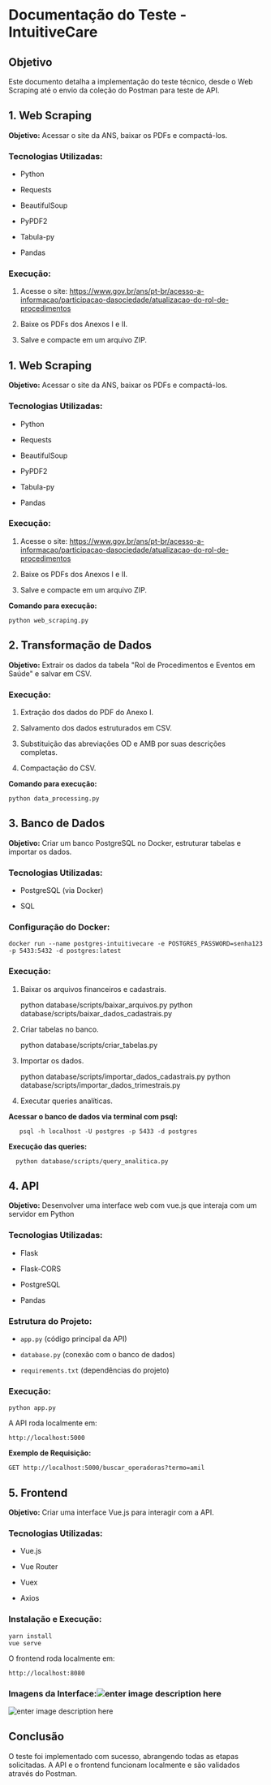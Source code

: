 
# Documentação do Teste - IntuitiveCare

## Objetivo

Este documento detalha a implementação do teste técnico, desde o Web Scraping até o envio da coleção do Postman para teste de API.

## 1. Web Scraping

**Objetivo:** Acessar o site da ANS, baixar os PDFs e compactá-los.

### Tecnologias Utilizadas:

-   Python
    
-   Requests
    
-   BeautifulSoup
    
-   PyPDF2
    
-   Tabula-py
    
-   Pandas
    

### Execução:

1.  Acesse o site: https://www.gov.br/ans/pt-br/acesso-a-informacao/participacao-dasociedade/atualizacao-do-rol-de-procedimentos
    
2.  Baixe os PDFs dos Anexos I e II.
    
3.  Salve e compacte em um arquivo ZIP.
## 1. Web Scraping

**Objetivo:** Acessar o site da ANS, baixar os PDFs e compactá-los.

### Tecnologias Utilizadas:

-   Python
    
-   Requests
    
-   BeautifulSoup
    
-   PyPDF2
    
-   Tabula-py
    
-   Pandas
    

### Execução:

1.  Acesse o site: https://www.gov.br/ans/pt-br/acesso-a-informacao/participacao-dasociedade/atualizacao-do-rol-de-procedimentos
    
2.  Baixe os PDFs dos Anexos I e II.
    
3.  Salve e compacte em um arquivo ZIP.

**Comando para execução:**

    python web_scraping.py
    
## 2. Transformação de Dados

**Objetivo:** Extrair os dados da tabela "Rol de Procedimentos e Eventos em Saúde" e salvar em CSV.

### Execução:

1.  Extração dos dados do PDF do Anexo I.
    
2.  Salvamento dos dados estruturados em CSV.
    
3.  Substituição das abreviações OD e AMB por suas descrições completas.
    
4.  Compactação do CSV.
    

**Comando para execução:**

    python data_processing.py

## 3. Banco de Dados

**Objetivo:** Criar um banco PostgreSQL no Docker, estruturar tabelas e importar os dados.

### Tecnologias Utilizadas:

-   PostgreSQL (via Docker)
    
-   SQL
    

### Configuração do Docker:

    docker run --name postgres-intuitivecare -e POSTGRES_PASSWORD=senha123 -p 5433:5432 -d postgres:latest

### Execução:

1.  Baixar os arquivos financeiros e cadastrais.

     python database/scripts/baixar_arquivos.py
     python database/scripts/baixar_dados_cadastrais.py
    
2.  Criar tabelas no banco.

     python database/scripts/criar_tabelas.py
    
3.  Importar os dados.

    python database/scripts/importar_dados_cadastrais.py
    python database/scripts/importar_dados_trimestrais.py
    
4.  Executar queries analíticas.


**Acessar o banco de dados via terminal com psql:**

       psql -h localhost -U postgres -p 5433 -d postgres

**Execução das queries:**

      python database/scripts/query_analitica.py

## 4. API

**Objetivo:** Desenvolver uma interface web com vue.js que interaja com um servidor em Python

### Tecnologias Utilizadas:

-   Flask
    
-   Flask-CORS
    
-   PostgreSQL
    
-   Pandas
    

### Estrutura do Projeto:

-   `app.py` (código principal da API)
    
-   `database.py` (conexão com o banco de dados)
    
-   `requirements.txt` (dependências do projeto)

### Execução:

    python app.py

A API roda localmente em:

    http://localhost:5000
  
  **Exemplo de Requisição:**

    GET http://localhost:5000/buscar_operadoras?termo=amil
## 5. Frontend

**Objetivo:** Criar uma interface Vue.js para interagir com a API.

### Tecnologias Utilizadas:

-   Vue.js
    
-   Vue Router
    
-   Vuex
    
-   Axios
    

### Instalação e Execução:

    yarn install
    vue serve
    
O frontend roda localmente em:

    http://localhost:8080

### Imagens da Interface:![enter image description here](https://drive.google.com/file/d/1TPqvbxEZtKBDVJG4UONKhyk2xLE15jeu/view?usp=sharing)
![enter image description here](https://drive.google.com/file/d/1eeQYxj4hsZY3ijlY74UEaA-X3SMV09Xl/view?usp=sharing)
    
## Conclusão

O teste foi implementado com sucesso, abrangendo todas as etapas solicitadas. A API e o frontend funcionam localmente e são validados através do Postman.